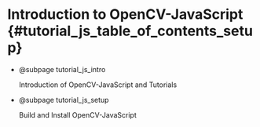 Introduction to OpenCV-JavaScript {#tutorial_js_table_of_contents_setup}
======================

-   @subpage tutorial_js_intro

    Introduction of OpenCV-JavaScript and Tutorials

-   @subpage tutorial_js_setup

    Build and
    Install OpenCV-JavaScript
